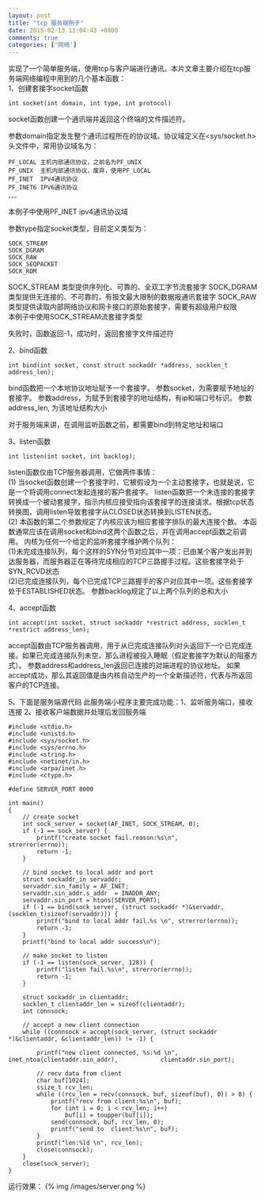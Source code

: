 ```yaml
---
layout: post
title: "tcp 服务端例子"
date: 2015-02-13 11:04:43 +0800
comments: true
categories: ['网络']
---
```

实现了一个简单服务端，使用tcp与客户端进行通讯。本片文章主要介绍在tcp服务端网络编程中用到的几个基本函数：  
1、创建套接字socket函数

	int socket(int domain, int type, int protocol)

socket函数创建一个通讯端并返回这个终端的文件描述符。  

参数domain指定发生整个通讯过程所在的协议域。协议域定义在<sys/socket.h>头文件中，常用协议域名为：
	
	PF_LOCAL 主机内部通讯协议，之前名为PF_UNIX
	PF_UNIX  主机内部通讯协议，废弃，使用PF_LOCAL
	PF_INET  IPV4通讯协议
	PF_INET6 IPV6通讯协议
	。。。
本例子中使用PF_INET ipv4通讯协议域  

参数type指定socket类型，目前定义类型为：  
	
	SOCK_STREAM									     
	SOCK_DGRAM
	SOCK_RAW
	SOCK_SEQPACKET
	SOCK_RDM
SOCK_STREAM 类型提供序列化、可靠的、全双工字节流套接字
SOCK_DGRAM 类型提供无连接的、不可靠的，有报文最大限制的数据报通讯套接字
SOCK_RAW 类型提供读取内部网络协议和网卡接口的原始套接字，需要有超级用户权限  
本例子中使用SOCK_STREAM流套接字类型  

失败时，函数返回-1，成功时，返回套接字文件描述符

2、bind函数

	int bind(int socket, const struct sockaddr *address, socklen_t address_len);

bind函数把一个本地协议地址赋予一个套接字。
参数socket，为需要赋予地址的套接字。
参数address，为赋予到套接字的地址结构，有ip和端口号标识。
参数address_len, 为该地址结构大小

对于服务端来讲，在调用监听函数之前，都需要bind到特定地址和端口
    
<!-- more -->

3、listen函数

	int listen(int socket, int backlog);
  
listen函数仅由TCP服务器调用，它做两件事情：  
(1) 当socket函数创建一个套接字时，它被假设为一个主动套接字，也就是说，它是一个将调用connect发起连接的客户套接字。	listen函数把一个未连接的套接字转换成一个被动套接字，指示内核应接受指向该套接字的连接请求。根据tcp状态转换图，调用listen导致套接字从CLOSED状态转换到LISTEN状态。  
(2) 本函数的第二个参数规定了内核应该为相应套接字排队的最大连接个数。
本函数通常应该在调用socket和bind这两个函数之后，并在调用accept函数之前调用。
内核为任何一个给定的监听套接字维护两个队列：  
(1)未完成连接队列，每个这样的SYN分节对应其中一项：已由某个客户发出并到达服务器，而服务器正在等待完成相应的TCP三路握手过程。这些套接字处于SYN_RCVD状态  
(2)已完成连接队列，每个已完成TCP三路握手的客户对应其中一项。这些套接字处于ESTABLISHED状态。
参数backlog规定了以上两个队列的总和大小

4、accept函数

	int accept(int socket, struct sockaddr *restrict address, socklen_t *restrict address_len);
	
accept函数由TCP服务器调用，用于从已完成连接队列对头返回下一个已完成连接。如果已完成连接队列未空，那么进程被投入睡眠（假定套接字为默认的阻塞方式）。
参数address和address_len返回已连接的对端进程的协议地址。
如果accept成功，那么其返回值是由内核自动生产的一个全新描述符，代表与所返回客户的TCP连接。

5、下面是服务端源代码
此服务端小程序主要完成功能：1、监听服务端口，接收连接 2、接收客户端数据并处理后发回服务端

	#include <stdio.h>
	#include <unistd.h>
	#include <sys/socket.h>
	#include <sys/errno.h>
	#include <string.h>
	#include <netinet/in.h>
	#include <arpa/inet.h>
	#include <ctype.h>

	#define SERVER_PORT 8000

	int main()
	{
		// create socket
		int sock_server = socket(AF_INET, SOCK_STREAM, 0);
		if (-1 == sock_server) {
			printf("create socket fail.reason:%s\n", 				strerror(errno));
			return -1;
		}

		// bind socket to local addr and port
		struct sockaddr_in servaddr;
		servaddr.sin_family = AF_INET;
		servaddr.sin_addr.s_addr  = INADDR_ANY;
		servaddr.sin_port = htons(SERVER_PORT);
		if (-1 == bind(sock_server, (struct sockaddr *)&servaddr, (socklen_t)sizeof(servaddr))) {
			printf("bind to local addr fail.%s \n", strerror(errno));
			return -1;
		}
		printf("bind to local addr success\n");

		// make socket to listen
		if (-1 == listen(sock_server, 128)) {
			printf("listen fail.%s\n", strerror(errno));
			return -1;
		}

		struct sockaddr_in clientaddr;
		socklen_t clientaddr_len = sizeof(clientaddr);
		int connsock;

		// accept a new client connection
		while ((connsock = accept(sock_server, (struct sockaddr *)&clientaddr, &clientaddr_len)) != -1) {
			
			printf("new client connected, %s:%d \n", inet_ntoa(clientaddr.sin_addr), 			clientaddr.sin_port);

			// recv data from client
			char buf[1024];
			ssize_t rcv_len;
			while ((rcv_len = recv(connsock, buf, sizeof(buf), 0)) > 0) {
				printf("recv from client:%s\n", buf);
				for (int i = 0; i < rcv_len; i++)
			  		buf[i] = toupper(buf[i]);
				send(connsock, buf, rcv_len, 0);
				printf("send to  client:%s\n", buf);
			}
			printf("len:%ld \n", rcv_len);
			close(connsock);
		}
		close(sock_server);
	}	
	
运行效果：
{% img /images/server.png %}	

